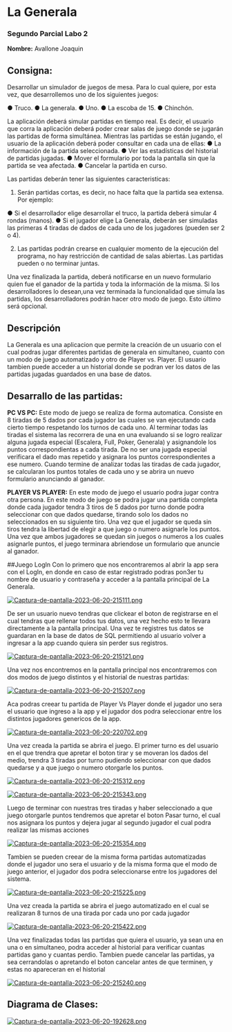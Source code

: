 # La Generala
### Segundo Parcial Labo 2     
**Nombre:** Avallone Joaquin

## Consigna:
Desarrollar un simulador de juegos de mesa.
Para lo cual quiere, por esta vez, que desarrollemos uno de los siguientes juegos:

● Truco.
● La generala.
● Uno.
● La escoba de 15.
● Chinchón.

La aplicación deberá simular partidas en tiempo real. Es decir, el usuario que corra la aplicación
deberá poder crear salas de juego donde se jugarán las partidas de forma simultánea.
Mientras las partidas se están jugando, el usuario de la aplicación deberá poder consultar en cada
una de ellas:
● La información de la partida seleccionada.
● Ver las estadísticas del historial de partidas jugadas.
● Mover el formulario por toda la pantalla sin que la partida se vea afectada.
● Cancelar la partida en curso.

Las partidas deberán tener las siguientes caracteristicas:
1) Serán partidas cortas, es decir, no hace falta que la partida sea extensa.
Por ejemplo:

● Si el desarrollador elige desarrollar el truco, la partida deberá simular 4 rondas
(manos).
● Si el jugador elige La Generala, deberán ser simuladas las primeras 4 tiradas de
dados de cada uno de los jugadores (pueden ser 2 o 4).

2) Las partidas podrán crearse en cualquier momento de la ejecución del programa, no hay
restricción de cantidad de salas abiertas. Las partidas pueden o no terminar juntas.

Una vez finalizada la partida, deberá notificarse en un nuevo formulario quien fue el ganador de la
partida y toda la información de la misma.
Si los desarrolladores lo desean,una vez terminada la funcionalidad que simula las partidas, los
desarrolladores podrán hacer otro modo de juego. Esto último será opcional.

## Descripción
La Generala es una aplicacion que permite la creación de un usuario con el cual podras jugar diferentes partidas de generala en simultaneo, cuanto con un modo de juego automatizado y otro de Player vs. Player.
El usuario tambien puede acceder a un historial donde se podran ver los datos de las partidas jugadas guardados en una base de datos.

## Desarrallo de las partidas:
**PC VS PC:** Este modo de juego se realiza de forma automatica. Consiste en 8 tiradas de 5 dados por cada jugador las cuales se van ejecutando cada cierto tiempo respetando los turnos de cada uno. Al terminar todas las tiradas el sistema
las recorrera de una en una evaluando si se logro realizar alguna jugada especial (Escalera, Full, Poker, Generala) y asignandole los puntos correspondientas a cada tirada. De no ser una jugada especial verificara el dado mas repetido 
y asignara los puntos correspondientes a ese numero. Cuando termine de analizar todas las tiradas de cada jugador, se calcularan los puntos totales de cada uno y se abrira un nuevo formulario anunciando al ganador.

**PLAYER VS PLAYER:** En este modo de juego el usuario podra jugar contra otra persona. En este modo de juego se podra jugar una partida completa donde cada jugador tendra 3 tiros de 5 dados por turno donde podra seleccionar con que dados quedarse,
 tirando solo los dados no seleccionados en su siguiente tiro. Una vez que el jugador se queda sin tiros tendra la libertad de elegir a que juego o numero asignarle los puntos. Una vez que ambos jugadores se quedan sin juegos o numeros a los
cuales asignarle puntos, el juego terminara abriendose un formulario que anuncie al ganador.

##Juego LogIn
Con lo primero que nos encontraremos al abrir la app sera con el LogIn, en donde en caso de estar registrado podras pon3er tu nombre de usuario y contraseña y acceder a la pantalla principal de La Generala.


[![Captura-de-pantalla-2023-06-20-215111.png](https://i.postimg.cc/DzBpCtN6/Captura-de-pantalla-2023-06-20-215111.png)](https://postimg.cc/LqgV502g)

De ser un usuario nuevo tendras que clickear el boton de registrarse en el cual tendras que rellenar todos tus datos, una vez hecho esto te llevara directamente a la pantalla principal.
Una vez te registres tus datos se guardaran en la base de datos de SQL permitiendo al usuario volver a ingresar a la app cuando quiera sin perder sus registros.


[![Captura-de-pantalla-2023-06-20-215121.png](https://i.postimg.cc/KckFMNKw/Captura-de-pantalla-2023-06-20-215121.png)](https://postimg.cc/jCbGVy44)

Una vez nos encontremos en la pantalla principal nos encontraremos con dos modos de juego distintos y el historial de nuestras partidas:


[![Captura-de-pantalla-2023-06-20-215207.png](https://i.postimg.cc/SKkNLM08/Captura-de-pantalla-2023-06-20-215207.png)](https://postimg.cc/RWpB4qZV)

Aca podras creear tu partida de Player Vs Player donde el jugador uno sera el usuario que ingreso a la app y el jugador dos podra seleccionar entre los distintos jugadores genericos de la app.


[![Captura-de-pantalla-2023-06-20-220702.png](https://i.postimg.cc/RCk36q01/Captura-de-pantalla-2023-06-20-220702.png)](https://postimg.cc/dD9QgsrD)

Una vez creada la partida se abrira el juego. El primer turno es del usuario en el que trendra que apretar el boton tirar y se moveran los dados del medio, trendra 3 tiradas por turno pudiendo seleccionar con que dados quedarse y a que juego o numero
otorgarle los puntos.


[![Captura-de-pantalla-2023-06-20-215312.png](https://i.postimg.cc/kGKgFF5Q/Captura-de-pantalla-2023-06-20-215312.png)](https://postimg.cc/30rh3GmN)

[![Captura-de-pantalla-2023-06-20-215343.png](https://i.postimg.cc/ZR6Gwfr5/Captura-de-pantalla-2023-06-20-215343.png)](https://postimg.cc/5YNK0S7h)

Luego de terminar con nuestras tres tiradas y haber seleccionado a que juego otorgarle puntos tendremos que apretar el boton Pasar turno, el cual nos asignara los puntos y dejera jugar al segundo jugador el cual podra realizar las mismas acciones

[![Captura-de-pantalla-2023-06-20-215354.png](https://i.postimg.cc/FFWZ2yDr/Captura-de-pantalla-2023-06-20-215354.png)](https://postimg.cc/LhPLPZcw)

Tambien se pueden creear de la misma forma partidas automatizadas donde el jugador uno sera el usuario y de la misma forma que el modo de juego anterior, el jugador dos podra seleccionarse entre los jugadores del sistema.

[![Captura-de-pantalla-2023-06-20-215225.png](https://i.postimg.cc/DZYXYgFR/Captura-de-pantalla-2023-06-20-215225.png)](https://postimg.cc/zbKvyTyk)

Una vez creada la partida se abrira el juego automatizado en el cual se realizaran 8 turnos de una tirada por cada uno por cada jugador

[![Captura-de-pantalla-2023-06-20-215422.png](https://i.postimg.cc/L6jTQnQv/Captura-de-pantalla-2023-06-20-215422.png)](https://postimg.cc/mt2Ct2sF)

Una vez finalizadas todas las partidas que quiera el usuario, ya sean una en una o en simultaneo, podra acceder al historial para verificar cuantas partidas gano y cuantas perdio.
Tambien puede cancelar las partidas, ya sea cerrandolas o apretando el boton cancelar antes de que terminen, y estas no apareceran en el historial

[![Captura-de-pantalla-2023-06-20-215240.png](https://i.postimg.cc/vmKfZsSc/Captura-de-pantalla-2023-06-20-215240.png)](https://postimg.cc/p9DpsgvH)

## Diagrama de Clases:

[![Captura-de-pantalla-2023-06-20-192628.png](https://i.postimg.cc/fW8ZtRf2/Captura-de-pantalla-2023-06-20-192628.png)](https://postimg.cc/8sfxxD3M)


